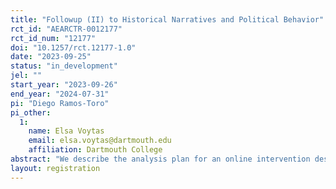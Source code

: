 ```yaml
---
title: "Followup (II) to Historical Narratives and Political Behavior"
rct_id: "AEARCTR-0012177"
rct_id_num: "12177"
doi: "10.1257/rct.12177-1.0"
date: "2023-09-25"
status: "in_development"
jel: ""
start_year: "2023-09-26"
end_year: "2024-07-31"
pi: "Diego Ramos-Toro"
pi_other:
  1:
    name: Elsa Voytas
    email: elsa.voytas@dartmouth.edu
    affiliation: Dartmouth College
abstract: "We describe the analysis plan for an online intervention designed to examine the effects of exposure to historical narratives representing the views of different demographics on the political polarization of white Americans. Our protocol will also enable an exploratory analysis of the effects of these narratives on the political attitudes of African Americans. The study is a follow-up that builds on two previous rounds of data collection (AEARCTR-0009108 & AEARCTR-0011305), asking similar questions from a different set of participants recruited through a different platform (Dynata). "
layout: registration
---
```



